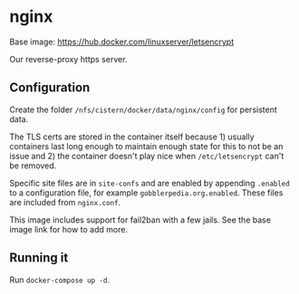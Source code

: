 # nginx

Base image: https://hub.docker.com/linuxserver/letsencrypt

Our reverse-proxy https server.



## Configuration

Create the folder `/nfs/cistern/docker/data/nginx/config` for persistent data.

The TLS certs are stored in the container itself because 1) usually containers last long enough to maintain enough state for this to not be an issue and 2) the container doesn't play nice when `/etc/letsencrypt` can't be removed.

Specific site files are in `site-confs` and are enabled by appending `.enabled` to a configuration file, for example `gobblerpedia.org.enabled`. These files are included from `nginx.conf`.


This image includes support for fail2ban with a few jails. See the base image link for how to add more.



## Running it

Run `docker-compose up -d`.
